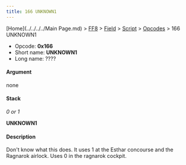```yaml
---
title: 166 UNKNOWN1
---
```


[Home](../../../../Main Page.md) > [FF8](../../../../FF8.md) > [Field](../../../Field.md) > [Script](../../Script.md) > [Opcodes](../Opcodes.md) > 166 UNKNOWN1

-   Opcode: **0x166**
-   Short name: **UNKNOWN1**
-   Long name: ????

#### Argument

none

#### Stack

  
*0 or 1*

**UNKNOWN1**

#### Description

Don't know what this does. It uses 1 at the Esthar concourse and the Ragnarok airlock. Uses 0 in the ragnarok cockpit.
